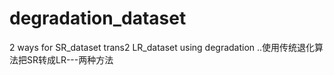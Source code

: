 # degradation_dataset
2 ways for SR_dataset trans2 LR_dataset using degradation ..使用传统退化算法把SR转成LR---两种方法
